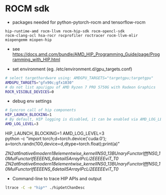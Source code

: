 # ROCM sdk

+ packages needed for python-pytorch-rocm and tensorflow-rocm

```
hip-runtime-amd rocm-llvm rocm-hip-sdk rocm-opencl-sdk
rocm-clang-ocl hsa-rocr rocprofiler roctracer rocm-llvm-mlir miopengemm miopen-hip
```

+ see https://docs.amd.com/bundle/AMD_HIP_Programming_Guide/page/Programming_with_HIP.html

+ set environment (eg. /etc/environment.d/gpu_targets.conf)
```sh
# select targethardware using: AMDGPU_TARGETS="targetgpu;targetgpu"
AMDGPU_TARGETS="gfx90c;gfx1030"
# do not list apu/igpu of AMD Ryzen 7 PRO 5750G with Radeon Graphics
ROCR_VISIBLE_DEVICES=0
```

+ debug env settings
```sh
# Syncron call of hip components
HIP_LAUNCH_BLOCKING=1
# By default, HIP logging is disabled, it can be enabled via AMD_LOG_LEVEL
AMD_LOG_LEVEL=3
```

HIP_LAUNCH_BLOCKING=1 AMD_LOG_LEVEL=3 \
  python -c "import torch;d=torch.device('cuda:0');
    a=torch.randn(100,device=d,dtype=torch.float);print(a)"

_ZN2at6native6modern18elementwise_kernelINS0_13BUnaryFunctorIfffNS0_10MulFunctorIfEEEENS_6detail5ArrayIPcLi2EEEEEviT_T0_
_ZN2at6native6modern18elementwise_kernelINS0_13BUnaryFunctorIfffNS0_10MulFunctorIfEEEENS_6detail5ArrayIPcLi2EEEEEviT_T0_

+ Command-line to trace HIP APIs and output
```sh
ltrace -C -e "hip*" ./hipGetChanDesc
```
